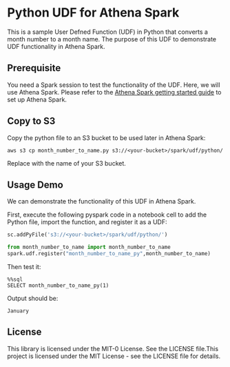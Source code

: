 # Python UDF for Athena Spark
This is a sample User Defned Function (UDF) in Python that converts a month number to a month name. The purpose of this UDF to demonstrate UDF functionality in Athena Spark.

## Prerequisite
You need a Spark session to test the functionality of the UDF. Here, we will use Athena Spark. Please refer to the [Athena Spark getting started guide](https://docs.aws.amazon.com/athena/latest/ug/notebooks-spark-getting-started.html) to set up Athena Spark.

## Copy to S3
Copy the python file to an S3 bucket to be used later in Athena Spark:
```
aws s3 cp month_number_to_name.py s3://<your-bucket>/spark/udf/python/
```
Replace <your-bucket> with the name of your S3 bucket.
## Usage Demo
We can demonstrate the functionality of this UDF in Athena Spark.

First, execute the following pyspark code in a notebook cell to add the Python file, import the function, and register it as a UDF:
```python
sc.addPyFile('s3://<your-bucket>/spark/udf/python/')

from month_number_to_name import month_number_to_name
spark.udf.register("month_number_to_name_py",month_number_to_name)
```

Then test it:
```
%%sql
SELECT month_number_to_name_py(1)
```
Output should be:
```
January
```
## License
This library is licensed under the MIT-0 License. See the LICENSE file.This project is licensed under the MIT License - see the LICENSE file for details.